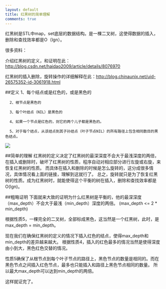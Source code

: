 ```yaml
---
layout: default
title: 红黑树的简单理解
comments: true
---
```


红黑树是STL中map，set底层的数据结构。是一棵二叉树，这使得数据的插入，删除和查找效率都是O（lgn）。

很多资料：

介绍红黑树的定义，和证明在此：http://blog.csdn.net/haidao2009/article/details/8076970

红黑树的插入删除，旋转操作的详细解释在此：http://blog.chinaunix.net/uid-26575352-id-3061918.html

##定义
      1、每个结点或是红色的，或是黑色的
      
      2、根节点是黑色的
      
      3、每个叶结点（NIL）是黑色的
      
      4、如果一个节点是红色的，则它的两个儿子都是黑色的。
      
      5、对于每个结点，从该结点到其子孙结点（叶子节点NIL）的所有路径上包含相同数目的黑色结点。
      
      
![](http://img.my.csdn.net/uploads/201302/28/1362014952_9215.png)

##简单的理解
红黑树的定义决定了红黑树的最深深度不会大于最浅深度的两倍，在插入或删除时，破坏了红黑树的性质，程序自动对相应部分进行左旋或右旋，来恢复红黑树的性质。
而具体在插入和删除的时候是怎么旋转的，这分成很多情况，具体情况看上面的链接，理解到这就行了。
总之，旋转就只是为了恢复红黑树的性质。成为红黑树时，就能使得这个平衡的树在插入，删除和查找效率都是O(lgn)。
      
##粗略证明
下面就来大致的证明为什么红黑树是平衡的，他的最深深度（max_depth）不会大于最浅（min_depth）深度的两倍。 (max_depth <= 2 * min_depth)

根据性质5，一棵完全的二叉树，全部标成黑色，这当然是一个红黑树，此时，是max_depth = min_depth。

现在我们在确保红黑树的定义的情况下插入红色的结点，使得max_depth和min_depth的差异越来越大。
根据性质4，插入的红色最多的情况当然是使得深度由小到大，黑色红色交替的情况。

性质5确保了从根节点到每个叶子节点的路径上，黑色节点的数量是相同的。而在黑色节点之间插入红色节点，最多也只能插入和路径上黑色节点相同的数量。
所以最大max_depth可以达到min_depth的两倍。

这样就证完了。

